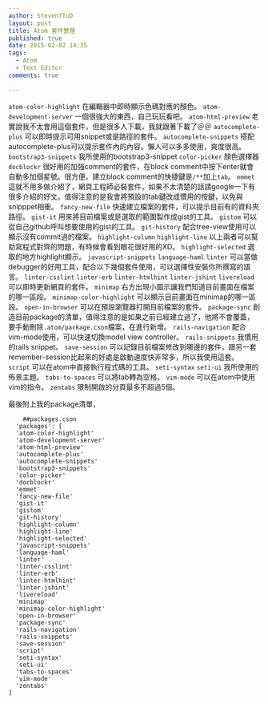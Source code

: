 ```yaml
---
author: StevenTTuD
layout: post
title: Atom 套件整理
published: true
date: 2015-02-02 14:35
tags:
  - Atom
  - Text Editor
comments: true

---
```


  `atom-color-highlight`
  在編輯器中即時顯示色碼對應的顏色。
  `atom-development-server`
  一個很強大的東西，自己玩玩看吧。
  `atom-html-preview`
  老實說我不太會用這個套件，但是很多人下載，我就跟著下載了＠＠
  `autocomplete-plus`
  可以即時提示可用snippet或是路徑的套件。
  `autocomplete-snippets`
  搭配autocomplete-plus可以提示套件內的內容。懶人可以多多使用，爽度很高。
  `bootstrap3-snippets`
  我所使用的bootstrap3-snippet
  `color-picker`
  顏色選擇器
  `docblockr`
  很好用的加強comment的套件，在block comment中按下enter就會自動多加個星號。很方便。建立block comment的快捷鍵是`/**`加上`tab`。
  `emmet`
  這就不用多做介紹了，網頁工程師必裝套件，如果不太清楚的話請google一下有很多介紹的好文。值得注意的是我會將預設的tab鍵改成慣用的按鍵，以免與snipppet相衝。
  `fancy-new-file`
  快速建立檔案的套件，可以提示目前有的資料夾路徑。
  `gist-it`
  用來將目前檔案或是選取的範圍製作成gist的工具。
  `gistom`
  可以從自己github呼叫想要使用的gist的工具。
  `git-history`
  配合tree-view使用可以顯示沒有commit過的檔案。
  `highlight-column`
  `highlight-line`
  以上兩者可以幫助寫程式對齊的問題，有時候會看到眼花很好用的XD。
  `highlight-selected`
  選取的地方highlight顯示。
  `javascript-snippets`
  `language-haml`
  `linter`
  可以當做debugger的好用工具，配合以下幾個套件使用，可以選擇性安裝你所撰寫的語言。
  `linter-csslint`
  `linter-erb`
  `linter-htmlhint`
  `linter-jshint`
  `livereload`
  可以即時更新網頁的套件。
  `minimap`
  右方出現小圖示讓我們知道目前畫面在檔案的哪一區段。
  `minimap-color-highlight`
  可以顯示目前畫面在minimap的哪一區段。
  `open-in-browser`
  可以在預設瀏覽器打開目前檔案的套件。
  `package-sync`
  創造目前package的清單，值得注意的是如果之前已經建立過了，他將不會覆蓋，要手動刪除`.atom/package.cson`檔案，在進行新增。
  `rails-navigation`
  配合vim-mode使用，可以快速切換model view controller。
  `rails-snippets`
  我慣用的rails snippet。
  `save-session`
  可以記錄目前檔案修改到哪邊的套件，跟另一套remember-session比起來的好處是啟動速度快非常多，所以我使用這套。
  `script`
  可以在atom中直接執行程式碼的工具。
  `seti-syntax`
  `seti-ui`
  我所使用的佈景主題。
  `tabs-to-spaces`
  可以將tab轉為空格。
  `vim-mode`
  可以在atom中使用vim的指令。
  `zentabs`
  限制開啟的分頁最多不超過5個。

 最後附上我的package清單，
```
	##packages.cson
  'packages': [
  'atom-color-highlight'
  'atom-development-server'
  'atom-html-preview'
  'autocomplete-plus'
  'autocomplete-snippets'
  'bootstrap3-snippets'
  'color-picker'
  'docblockr'
  'emmet'
  'fancy-new-file'
  'gist-it'
  'gistom'
  'git-history'
  'highlight-column'
  'highlight-line'
  'highlight-selected'
  'javascript-snippets'
  'language-haml'
  'linter'
  'linter-csslint'
  'linter-erb'
  'linter-htmlhint'
  'linter-jshint'
  'livereload'
  'minimap'
  'minimap-color-highlight'
  'open-in-browser'
  'package-sync'
  'rails-navigation'
  'rails-snippets'
  'save-session'
  'script'
  'seti-syntax'
  'seti-ui'
  'tabs-to-spaces'
  'vim-mode'
  'zentabs'
]
```